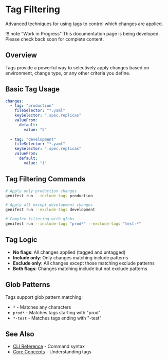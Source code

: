 # Tag Filtering

Advanced techniques for using tags to control which changes are applied.

!!! note "Work in Progress"
    This documentation page is being developed. Please check back soon for complete content.

## Overview

Tags provide a powerful way to selectively apply changes based on environment, change type, or any other criteria you define.

## Basic Tag Usage

```yaml
changes:
  - tag: "production"
    fileSelector: "*.yaml"
    keySelector: ".spec.replicas"
    valueFrom:
      default:
        value: "5"
        
  - tag: "development"
    fileSelector: "*.yaml"
    keySelector: ".spec.replicas"
    valueFrom:
      default:
        value: "1"
```

## Tag Filtering Commands

```bash
# Apply only production changes
genifest run --include-tags production

# Apply all except development changes
genifest run --exclude-tags development

# Complex filtering with globs
genifest run --include-tags "prod*" --exclude-tags "test-*"
```

## Tag Logic

- **No flags**: All changes applied (tagged and untagged)
- **Include only**: Only changes matching include patterns
- **Exclude only**: All changes except those matching exclude patterns
- **Both flags**: Changes matching include but not exclude patterns

## Glob Patterns

Tags support glob pattern matching:
- `*` - Matches any characters
- `prod*` - Matches tags starting with "prod"
- `*-test` - Matches tags ending with "-test"

## See Also

- [CLI Reference](cli-reference.md) - Command syntax
- [Core Concepts](concepts.md) - Understanding tags